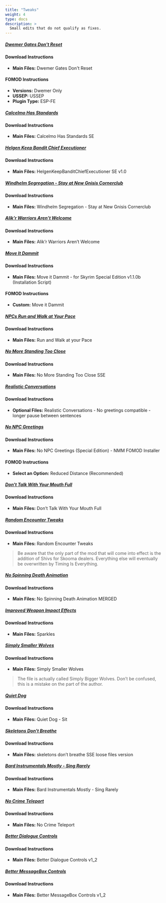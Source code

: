 ```yaml
---
title: "Tweaks"
weight: 4
type: docs
description: >
  Small edits that do not qualify as fixes.
---
```


##### [Dwemer Gates Don't Reset](https://www.nexusmods.com/skyrimspecialedition/mods/26331?tab=files)

#### Download Instructions

- **Main Files:** Dwemer Gates Don't Reset

#### FOMOD Instructions

- **Versions:** Dwemer Only
- **USSEP:** USSEP
- **Plugin Type:** ESP-FE

##### [Calcelmo Has Standards](https://www.nexusmods.com/skyrimspecialedition/mods/26503?tab=files)

#### Download Instructions

- **Main Files:** Calcelmo Has Standards SE

##### [Helgen Keep Bandit Chief Executioner](https://www.nexusmods.com/skyrimspecialedition/mods/26816?tab=files)

#### Download Instructions

- **Main Files:** HelgenKeepBanditChiefExecutioner SE v1.0

##### [Windhelm Segregation - Stay at New Gnisis Cornerclub](https://www.nexusmods.com/skyrimspecialedition/mods/21181?tab=files)

#### Download Instructions

* **Main Files:** Windhelm Segregation - Stay at New Gnisis Cornerclub

##### [Alik’r Warriors Aren’t Welcome](https://www.nexusmods.com/skyrimspecialedition/mods/25384?tab=files)

#### Download Instructions

* **Main Files:** Alik’r Warriors Aren’t Welcome

##### [Move It Dammit](https://www.nexusmods.com/skyrimspecialedition/mods/752?tab=files)

#### Download Instructions

- **Main Files:** Move it Dammit - for Skyrim Special Edition v1.1.0b (Installation Script)

#### FOMOD Instructions

- **Custom:** Move it Dammit

##### [NPCs Run and Walk at Your Pace](https://www.nexusmods.com/skyrimspecialedition/mods/2482?tab=files)

#### Download Instructions

- **Main Files:** Run and Walk at your Pace

##### [No More Standing Too Close](https://www.nexusmods.com/skyrimspecialedition/mods/4784?tab=files)

#### Download Instructions

- **Main Files:** No More Standing Too Close SSE

##### [Realistic Conversations](https://www.nexusmods.com/skyrimspecialedition/mods/1717?tab=files)

#### Download Instructions

- **Optional Files:** Realistic Conversations - No greetings compatible - longer pause between sentences

##### [No NPC Greetings](https://www.nexusmods.com/skyrimspecialedition/mods/1044?tab=files)

#### Download Instructions

- **Main Files:** No NPC Greetings (Special Edition) - NMM FOMOD Installer

#### FOMOD Instructions

- **Select an Option:** Reduced Distance (Recommended)

##### [Don't Talk With Your Mouth Full](https://www.nexusmods.com/skyrimspecialedition/mods/17715?tab=files)

#### Download Instructions

- **Main Files:** Don’t Talk With Your Mouth Full

##### [Random Encounter Tweaks](https://www.nexusmods.com/skyrimspecialedition/mods/16804?tab=files)

#### Download Instructions

- **Main Files:** Random Encounter Tweaks

> Be aware that the only part of the mod that will come into effect is the addition of Shivs for Skooma dealers. Everything else will eventually be overwritten by Timing Is Everything.

##### [No Spinning Death Animation](https://www.nexusmods.com/skyrimspecialedition/mods/1432?tab=files)

#### Download Instructions

- **Main Files:** No Spinning Death Animation MERGED

##### [Improved Weapon Impact Effects](https://www.nexusmods.com/skyrimspecialedition/mods/8936?tab=files)

#### Download Instructions

- **Main Files:** Sparkles

##### [Simply Smaller Wolves](https://www.nexusmods.com/skyrimspecialedition/mods/10935?tab=files)

#### Download Instructions

- **Main Files:** Simply Smaller Wolves

> The file is actually called Simply Bigger Wolves. Don’t be confused, this is a mistake on the part of the author.

##### [Quiet Dog](https://www.nexusmods.com/skyrimspecialedition/mods/6066?tab=files)

#### Download Instructions

- **Main Files:** Quiet Dog - Sit

##### [Skeletons Don't Breathe](https://www.nexusmods.com/skyrimspecialedition/mods/18542?tab=files)

#### Download Instructions

- **Main Files:** skeletons don’t breathe SSE loose files version

##### [Bard Instrumentals Mostly - Sing Rarely](https://www.nexusmods.com/skyrimspecialedition/mods/10927?tab=files)

#### Download Instructions

- **Main Files:** Bard Instrumentals Mostly - Sing Rarely

##### [No Crime Teleport](https://www.nexusmods.com/skyrimspecialedition/mods/13109?tab=files)

#### Download Instructions

- **Main Files:** No Crime Teleport

##### [Better Dialogue Controls](https://www.nexusmods.com/skyrimspecialedition/mods/1429?tab=files)

#### Download Instructions

- **Main Files:** Better Dialogue Controls v1_2

##### [Better MessageBox Controls](https://www.nexusmods.com/skyrimspecialedition/mods/1428?tab=files)

#### Download Instructions

- **Main Files:** Better MessageBox Controls v1_2